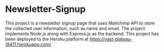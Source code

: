 # Newsletter-Signup
This project is a newsletter signup page that uses Mailchimp API to store the collected user information, such as name and email. The project implements Node.js along with Express.js as the backend. This project has been deployed to the Heroku platform at https://vast-plateau-18411.herokuapp.com/
